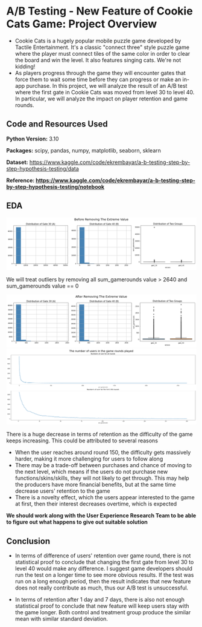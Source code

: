 # A/B Testing - New Feature of Cookie Cats Game: Project Overview 
* Cookie Cats is a hugely popular mobile puzzle game developed by Tactile Entertainment. It's a classic "connect three" style puzzle game where the player must connect tiles of the same color in order to clear the board and win the level. It also features singing cats. We're not kidding!
* As players progress through the game they will encounter gates that force them to wait some time before they can progress or make an in-app purchase. In this project, we will analyze the result of an A/B test where the first gate in Cookie Cats was moved from level 30 to level 40. In particular, we will analyze the impact on player retention and game rounds.

## Code and Resources Used 
**Python Version:** 3.10  

**Packages:** scipy, pandas, numpy, matplotlib, seaborn, sklearn

**Dataset:** https://www.kaggle.com/code/ekrembayar/a-b-testing-step-by-step-hypothesis-testing/data

**Reference: https://www.kaggle.com/code/ekrembayar/a-b-testing-step-by-step-hypothesis-testing/notebook**

## EDA 

![alt text](https://github.com/ahnngo/AB-Testing-New-Feature-of-Cookie-Cats/blob/master/Before%20Removing%20The%20Extreme%20Value.png)

We will treat outliers by removing all sum_gamerounds value > 2640 and sum_gamerounds value == 0

![alt text](https://github.com/ahnngo/AB-Testing-New-Feature-of-Cookie-Cats/blob/master/After%20Removing%20The%20Extreme%20Value.png)
![alt text](https://github.com/ahnngo/AB-Testing-New-Feature-of-Cookie-Cats/blob/master/The%20number%20of%20users%20in%20the%20game%20rounds%20played.png)

There is a huge decrease in terms of retention as the difficulty of the game keeps increasing. This could be attributed to several reasons

* When the user reaches around round 150, the difficulty gets massively harder, making it more challenging for users to follow along
* There may be a trade-off between purchases and chance of moving to the next level, which means if the users do not purchase new functions/skins/skills, they will not likely to get through. This may help the producers have more financial benefits, but at the same time decrease users' retention to the game
* There is a novelty effect, which the users appear interested to the game at first, then their interest decreases overtime, which is expected

**We should work along with the User Experience Research Team to be able to figure out what happens to give out suitable solution**
 
## Conclusion

* In terms of difference of users' retention over game round, there is not statistical proof to conclude that changing the first gate from level 30 to level 40 would make any difference. I suggest game developers should run the test on a longer time to see more obvious results. If the test was run on a long enough period, then the result indicates that new feature does not really contribute as much, thus our A/B test is unsuccessful. 

* In terms of retention after 1 day and 7 days, there is also not enough statistical proof to conclude that new feature will keep users stay with the game longer. Both control and treatment group produce the similar mean with similar standard deviation. 
